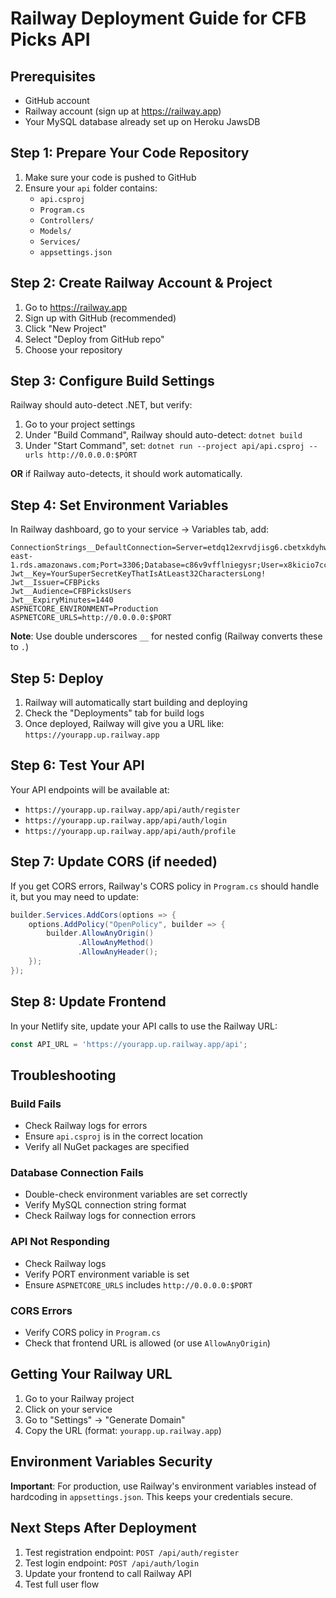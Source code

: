 # Railway Deployment Guide for CFB Picks API

## Prerequisites
- GitHub account
- Railway account (sign up at https://railway.app)
- Your MySQL database already set up on Heroku JawsDB

## Step 1: Prepare Your Code Repository

1. Make sure your code is pushed to GitHub
2. Ensure your `api` folder contains:
   - `api.csproj`
   - `Program.cs`
   - `Controllers/`
   - `Models/`
   - `Services/`
   - `appsettings.json`

## Step 2: Create Railway Account & Project

1. Go to https://railway.app
2. Sign up with GitHub (recommended)
3. Click "New Project"
4. Select "Deploy from GitHub repo"
5. Choose your repository

## Step 3: Configure Build Settings

Railway should auto-detect .NET, but verify:

1. Go to your project settings
2. Under "Build Command", Railway should auto-detect: `dotnet build`
3. Under "Start Command", set: `dotnet run --project api/api.csproj --urls http://0.0.0.0:$PORT`

**OR** if Railway auto-detects, it should work automatically.

## Step 4: Set Environment Variables

In Railway dashboard, go to your service → Variables tab, add:

```
ConnectionStrings__DefaultConnection=Server=etdq12exrvdjisg6.cbetxkdyhwsb.us-east-1.rds.amazonaws.com;Port=3306;Database=c86v9vfflniegysr;User=x8kicio7cckzkrin;Password=jv3nfhqf64jj44m4;
Jwt__Key=YourSuperSecretKeyThatIsAtLeast32CharactersLong!
Jwt__Issuer=CFBPicks
Jwt__Audience=CFBPicksUsers
Jwt__ExpiryMinutes=1440
ASPNETCORE_ENVIRONMENT=Production
ASPNETCORE_URLS=http://0.0.0.0:$PORT
```

**Note**: Use double underscores `__` for nested config (Railway converts these to `.`)

## Step 5: Deploy

1. Railway will automatically start building and deploying
2. Check the "Deployments" tab for build logs
3. Once deployed, Railway will give you a URL like: `https://yourapp.up.railway.app`

## Step 6: Test Your API

Your API endpoints will be available at:
- `https://yourapp.up.railway.app/api/auth/register`
- `https://yourapp.up.railway.app/api/auth/login`
- `https://yourapp.up.railway.app/api/auth/profile`

## Step 7: Update CORS (if needed)

If you get CORS errors, Railway's CORS policy in `Program.cs` should handle it, but you may need to update:

```csharp
builder.Services.AddCors(options => { 
    options.AddPolicy("OpenPolicy", builder => { 
        builder.AllowAnyOrigin()
               .AllowAnyMethod()
               .AllowAnyHeader(); 
    }); 
});
```

## Step 8: Update Frontend

In your Netlify site, update your API calls to use the Railway URL:

```javascript
const API_URL = 'https://yourapp.up.railway.app/api';
```

## Troubleshooting

### Build Fails
- Check Railway logs for errors
- Ensure `api.csproj` is in the correct location
- Verify all NuGet packages are specified

### Database Connection Fails
- Double-check environment variables are set correctly
- Verify MySQL connection string format
- Check Railway logs for connection errors

### API Not Responding
- Check Railway logs
- Verify PORT environment variable is set
- Ensure `ASPNETCORE_URLS` includes `http://0.0.0.0:$PORT`

### CORS Errors
- Verify CORS policy in `Program.cs`
- Check that frontend URL is allowed (or use `AllowAnyOrigin`)

## Getting Your Railway URL

1. Go to your Railway project
2. Click on your service
3. Go to "Settings" → "Generate Domain"
4. Copy the URL (format: `yourapp.up.railway.app`)

## Environment Variables Security

**Important**: For production, use Railway's environment variables instead of hardcoding in `appsettings.json`. This keeps your credentials secure.

## Next Steps After Deployment

1. Test registration endpoint: `POST /api/auth/register`
2. Test login endpoint: `POST /api/auth/login`
3. Update your frontend to call Railway API
4. Test full user flow


